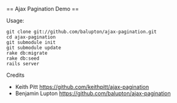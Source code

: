 == Ajax Pagination Demo ==

Usage:

	git clone git://github.com/balupton/ajax-pagination.git
	cd ajax-pagination
	git submodule init
	git submodule update
	rake db:migrate
	rake db:seed
	rails server

Credits

- Keith Pitt https://github.com/keithpitt/ajax-pagination
- Benjamin Lupton https://github.com/balupton/ajax-pagination
